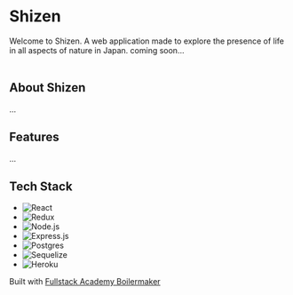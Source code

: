 # Shizen

Welcome to Shizen. A web application made to explore the presence of life in all aspects of nature in Japan.
coming soon...
<br />
<br />

## About Shizen

...
## Features
...
## Tech Stack

- ![React](https://img.shields.io/badge/-React-05122A?style=plastic&color=1ea9f5&logo=react)
- ![Redux](https://img.shields.io/badge/-Redux-05122A?style=plastic&color=a084f7&logo=redux&logoColor=6131AE)
- ![Node.js](https://img.shields.io/badge/-Node.js-05122A?style=plastic&color=093103&logo=node.js)
- ![Express.js](https://img.shields.io/badge/-Express-05122A?style=plastic&color=252c2f&logo=express)
- ![Postgres](https://img.shields.io/badge/-Postgres-05122A?style=plastic&color=032147&logo=postgresQL)
- ![Sequelize](https://img.shields.io/badge/-Sequelize-05122A?style=plastic&color=0f5182&logo=sequelize)
- ![Heroku](https://img.shields.io/badge/Heroku-430098?style=plastic&logo=heroku&logoColor=white)

Built with <a href="https://github.com/FullstackAcademy/boilermaker" target="_blank" >Fullstack Academy Boilermaker</a>




